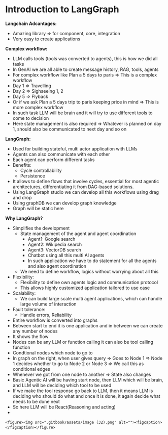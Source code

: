 # Introduction to LangGraph

**Langchain Adcantages:**

* Amazing library ⇒ for component, core, integration
* Very easy to create applications



**Complex workflow:**&#x20;

* LLM calls tools (tools was converted to agents), this is how we did all tasks
* In GenAI we are all able to create message history, RAG, tools, agents
* For complex workflow like Plan a 5 days to paris ⇒ This is a complex workflow
* Day 1 ⇒ Travelling
* Day 2 ⇒ Sighseeing 1, 2
* Day 5 ⇒ Flyback
* Or if we ask Plan a 5 days trip to paris keeping price in mind ⇒ This is more complex workflow
* In such task LLM will be brain and it will try to use different tools to come to decision
* Here state management is also required ⇒ Whatever is planned on day 1, should also be communicated to next day and so on



**LangGraph:**

* Used for building stateful, multi actor application with LLMs
* Agents can also communicate with each other
* Each agent can perform different tasks
* Benefits:
  * Cycle controllability&#x20;
  * Persistence
* It allows to define flows that involve cycles, essential for most agentic architectures, differentiating it from DAG-based solutions.
* Using LangGraph studio we can develop all this workflows using drag and drop
* Using graphDB we can develop graph knowledge
* Graph will be static here



**Why LangGraph?**

* Simplifies the development
  * State management of the agent and agent coordination
    * Agent1: Google search
    * Agent2: Wikipedia search
    * Agent3: VectorDB search
    * Chatbot using all this multi AI agents
    * In such application we have to do statement for all the agents and also agent coordination
  * We need to define workflow, logics without worrying about all this
* Flexibility:
  * Flexibility to define own agents logic and communication protocol
  * This allows highly customized application tailored to use case
* Scalability:
  * We can build large scale multi agent applications, which can handle large volume of interaction
* Fault tolerance:
  * Handle errors, Reliability
* Entire workflow is converted into graphs
* Between start to end it is one application and in between we can create any number of nodes
* It shows the flow
* Nodes can be any LLM or function calling it can also be tool calling function
* Condtional nodes which node to go to
* In graph on the right, when user gives query ⇒ Goes to Node 1 ⇒ Node 1 decides whether to go to Node 2 or Node 3 ⇒ We call this as conditional edges
* Whenever we got from one node to another ⇒ State also changes
* Basic Agentic AI will be having start node, then LLM which will be brain, and LLM will be deciding which tool to be used
* If we make the tool response go back to LLM, then it means LLM is deciding who should do what and once it is done, it again decide what needs to be done next
* So here LLM will be React(Reasoning and acting)
*

    <figure><img src=".gitbook/assets/image (32).png" alt=""><figcaption></figcaption></figure>
